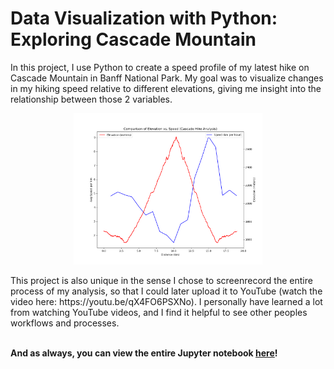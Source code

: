 # Data Visualization with Python: Exploring Cascade Mountain
 
In this project, I use Python to create a speed profile of my latest hike on Cascade Mountain in Banff National Park. 
My goal was to visualize changes in my hiking speed relative to different elevations, giving me insight into the relationship between those 2 variables.
<p align="center">
  <img src="https://raw.githubusercontent.com/DistractedByData/Data-Visualization-with-Python--Exploring-Cascade-Mountain/main/Elevation_vs_Speed_LineChart.png" alt="Elevation vs Speed Line Chart" width="60%">
</p>
This project is also unique in the sense I chose to screenrecord the entire process of my analysis, so that I could later upload it to YouTube (watch the video here: https://youtu.be/qX4FO6PSXNo). I personally have learned a lot from watching YouTube videos, and I find it helpful to see other peoples workflows and processes.
<br></br>

**And as always, you can view the entire Jupyter notebook [here](https://github.com/DistractedByData/Data-Visualization-with-Python--Exploring-Cascade-Mountain/blob/main/Cascade_Analysis.ipynb)!**




